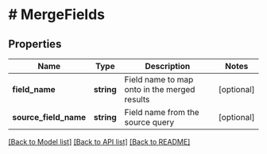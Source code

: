 # # MergeFields

## Properties

Name | Type | Description | Notes
------------ | ------------- | ------------- | -------------
**field_name** | **string** | Field name to map onto in the merged results | [optional]
**source_field_name** | **string** | Field name from the source query | [optional]

[[Back to Model list]](../../README.md#models) [[Back to API list]](../../README.md#endpoints) [[Back to README]](../../README.md)
